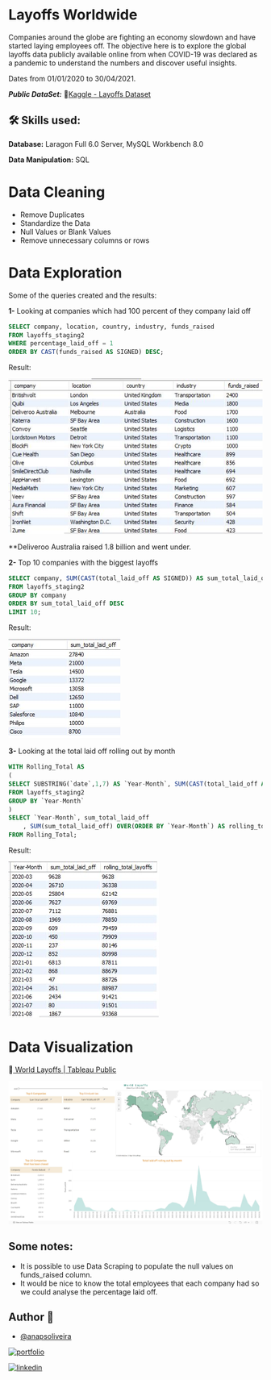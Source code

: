 # Layoffs Worldwide 

Companies around the globe are fighting an economy slowdown and have started laying employees off. The objective here is to explore the global layoffs data publicly available online from when COVID-19 was declared as a pandemic to understand the numbers and discover useful insights.

Dates from 01/01/2020 to 30/04/2021.

***Public DataSet:*** 🔗[Kaggle - Layoffs Dataset](https://www.kaggle.com/datasets/swaptr/layoffs-2022/data)

## 🛠 Skills used: 

**Database:** Laragon Full 6.0 Server, MySQL Workbench 8.0

**Data Manipulation:** SQL

# Data Cleaning

- Remove Duplicates
- Standardize the Data
- Null Values or Blank Values
- Remove unnecessary columns or rows

# Data Exploration

Some of the queries created and the results:

**1-** Looking at companies which had 100 percent of they company laid off

```sql
SELECT company, location, country, industry, funds_raised
FROM layoffs_staging2
WHERE percentage_laid_off = 1
ORDER BY CAST(funds_raised AS SIGNED) DESC;
```

Result: 

![CompaniesClosing](https://raw.githubusercontent.com/anapsoliveira/Layoffs-Worldwide/main/images/Result1.JPG)

**Deliveroo Australia raised 1.8 billion and went under.



**2-** Top 10 companies with the biggest layoffs

```sql
SELECT company, SUM(CAST(total_laid_off AS SIGNED)) AS sum_total_laid_off
FROM layoffs_staging2
GROUP BY company
ORDER BY sum_total_laid_off DESC
LIMIT 10;
```

Result: 

![BiggestLayoffs](https://raw.githubusercontent.com/anapsoliveira/Layoffs-Worldwide/main/images/Result2.JPG)

**3-** Looking at the total laid off rolling out by month

```sql
WITH Rolling_Total AS
(
SELECT SUBSTRING(`date`,1,7) AS `Year-Month`, SUM(CAST(total_laid_off AS SIGNED)) AS sum_total_laid_off
FROM layoffs_staging2
GROUP BY `Year-Month`
)
SELECT `Year-Month`, sum_total_laid_off
	, SUM(sum_total_laid_off) OVER(ORDER BY `Year-Month`) AS rolling_total_layoffs
FROM Rolling_Total;
```

Result: 

![RollingTotals](https://raw.githubusercontent.com/anapsoliveira/Layoffs-Worldwide/main/images/Result3.JPG)


# Data Visualization

🔗[ World Layoffs | Tableau Public](https://public.tableau.com/views/WordLayoffs/Dashboard1?:language=en-US&:sid=&:display_count=n&:origin=viz_share_link)

![Tableau Dashboard](https://raw.githubusercontent.com/anapsoliveira/Layoffs-Worldwide/main/images/Visualization.JPG)


## Some notes:

- It is possible to use Data Scraping to populate the null values on funds_raised column.
- It would be nice to know the total employees that each company had so we could analyse the percentage laid off.

## Author 👋

- [@anapsoliveira](https://www.github.com/anapsoliveira)

[![portfolio](https://img.shields.io/badge/my_portfolio-000?style=for-the-badge&logo=ko-fi&logoColor=white)](https://github.com/anapsoliveira)

[![linkedin](https://img.shields.io/badge/linkedin-0A66C2?style=for-the-badge&logo=linkedin&logoColor=white)](https://www.linkedin.com/in/anapsoliveira/)
